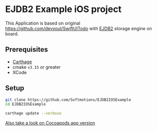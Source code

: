 # EJDB2 Example iOS project

This Application is based on original https://github.com/devxoul/SwiftUITodo with [EJDB2](https://ejdb.org)
storage engine on board.

## Prerequisites

* [Carthage](https://github.com/Carthage/Carthage)
* cmake `v3.15` or greater
* XCode

## Setup

```sh
git clone https://github.com/Softmotions/EJDB2IOSExample
cd EJDB2IOSExample

carthage update --verbose
```


[Also take a look on Cocoapods app version](https://github.com/Softmotions/EJDB2IOSExample/tree/cocoapods)
